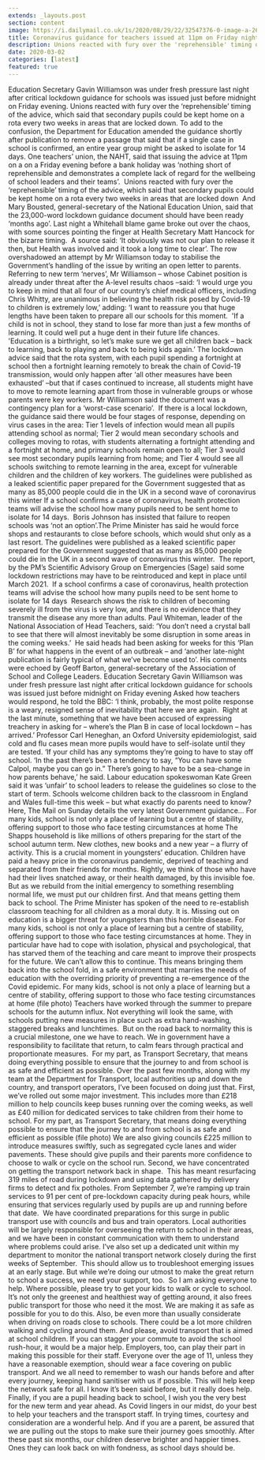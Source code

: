 ```yaml
---
extends: _layouts.post
section: content
image: https://i.dailymail.co.uk/1s/2020/08/29/22/32547376-0-image-a-26_1598735823659.jpg 
title: Coronavirus guidance for teachers issued at 11pm on Friday night - then changed again within minutes 
description: Unions reacted with fury over the 'reprehensible' timing of the advice, which said that secondary pupils could be kept home on a rota every two weeks in areas that are locked down. 
date: 2020-03-02 
categories: [latest] 
featured: true 
--- 
```

Education Secretary Gavin Williamson was under fresh pressure last night after critical lockdown guidance for schools was issued just before midnight on Friday evening.
Unions reacted with fury over the ‘reprehensible’ timing of the advice, which said that secondary pupils could be kept home on a rota every two weeks in areas that are locked down.
To add to the confusion, the Department for Education amended the guidance shortly after publication to remove a passage that said that if a single case in school is confirmed, an entire year group might be asked to isolate for 14 days.
One teachers’ union, the NAHT, said that issuing the advice at 11pm on a on a Friday evening before a bank holiday was ‘nothing short of reprehensible and demonstrates a complete lack of regard for the wellbeing of school leaders and their teams’. 
Unions reacted with fury over the ‘reprehensible’ timing of the advice, which said that secondary pupils could be kept home on a rota every two weeks in areas that are locked down 
And Mary Bousted, general-secretary of the National Education Union, said that the 23,000-word lockdown guidance document should have been ready ‘months ago’.
Last night a Whitehall blame game broke out over the chaos, with some sources pointing the finger at Health Secretary Matt Hancock for the bizarre timing. 
A source said: ‘It obviously was not our plan to release it then, but Health was involved and it took a long time to clear’.
The row overshadowed an attempt by Mr Williamson today to stabilise the Government’s handling of the issue by writing an open letter to parents. 
Referring to new term ‘nerves’, Mr Williamson – whose Cabinet position is already under threat after the A-level results chaos –said: ‘I would urge you to keep in mind that all four of our country’s chief medical officers, including Chris Whitty, are unanimous in believing the health risk posed by Covid-19 to children is extremely low,’ adding: ‘I want to reassure you that huge lengths have been taken to prepare all our schools for this moment. 
'If a child is not in school, they stand to lose far more than just a few months of learning. It could well put a huge dent in their future life chances. 
'Education is a birthright, so let’s make sure we get all children back – back to learning, back to playing and back to being kids again.’
The lockdown advice said that the rota system, with each pupil spending a fortnight at school then a fortnight learning remotely to break the chain of Covid-19 transmission, would only happen after ‘all other measures have been exhausted’ –but that if cases continued to increase, all students might have to move to remote learning apart from those in vulnerable groups or whose parents were key workers.
Mr Williamson said the document was a contingency plan for a ‘worst-case scenario’. 
If there is a local lockdown, the guidance said there would be four stages of response, depending on virus cases in the area: Tier 1 levels of infection would mean all pupils attending school as normal; Tier 2 would mean secondary schools and colleges moving to rotas, with students alternating a fortnight attending and a fortnight at home, and primary schools remain open to all; Tier 3 would see most secondary pupils learning from home; and Tier 4 would see all schools switching to remote learning in the area, except for vulnerable children and the children of key workers.
The guidelines were published as a leaked scientific paper prepared for the Government suggested that as many as 85,000 people could die in the UK in a second wave of coronavirus this winter
If a school confirms a case of coronavirus, health protection teams will advise the school how many pupils need to be sent home to isolate for 14 days. 
Boris Johnson has insisted that failure to reopen schools was ‘not an option’.The Prime Minister has said he would force shops and restaurants to close before schools, which would shut only as a last resort.
The guidelines were published as a leaked scientific paper prepared for the Government suggested that as many as 85,000 people could die in the UK in a second wave of coronavirus this winter. 
The report, by the PM’s Scientific Advisory Group on Emergencies (Sage) said some lockdown restrictions may have to be reintroduced and kept in place until March 2021. 
If a school confirms a case of coronavirus, health protection teams will advise the school how many pupils need to be sent home to isolate for 14 days 
Research shows the risk to children of becoming severely ill from the virus is very low, and there is no evidence that they transmit the disease any more than adults.
Paul Whiteman, leader of the National Association of Head Teachers, said: ‘You don’t need a crystal ball to see that there will almost inevitably be some disruption in some areas in the coming weeks.’ 
He said heads had been asking for weeks for this ‘Plan B’ for what happens in the event of an outbreak – and ‘another late-night publication is fairly typical of what we’ve become used to’.
His comments were echoed by Geoff Barton, general-secretary of the Association of School and College Leaders.
Education Secretary Gavin Williamson was under fresh pressure last night after critical lockdown guidance for schools was issued just before midnight on Friday evening
Asked how teachers would respond, he told the BBC: ‘I think, probably, the most polite response is a weary, resigned sense of inevitability that here we are again. 
Right at the last minute, something that we have been accused of expressing treachery in asking for – where’s the Plan B in case of local lockdown – has arrived.’
Professor Carl Heneghan, an Oxford University epidemiologist, said cold and flu cases mean more pupils would have to self-isolate until they are tested. ‘If your child has any symptoms they’re going to have to stay off school.
‘In the past there’s been a tendency to say, “You can have some Calpol, maybe you can go in.” There’s going to have to be a sea-change in how parents behave,’ he said.
Labour education spokeswoman Kate Green said it was ‘unfair’ to school leaders to release the guidelines so close to the start of term.
Schools welcome children back to the classroom in England and Wales full-time this week – but what exactly do parents need to know?
Here, The Mail on Sunday details the very latest Government guidance...
For many kids, school is not only a place of learning but a centre of stability, offering support to those who face testing circumstances at home
The Shapps household is like millions of others preparing for the start of the school autumn term. New clothes, new books and a new year – a flurry of activity. This is a crucial moment in youngsters’ education.
Children have paid a heavy price in the coronavirus pandemic, deprived of teaching and separated from their friends for months.
Rightly, we think of those who have had their lives snatched away, or their health damaged, by this invisible foe.
But as we rebuild from the initial emergency to something resembling normal life, we must put our children first. And that means getting them back to school.
The Prime Minister has spoken of the need to re-establish classroom teaching for all children as a moral duty. It is.
Missing out on education is a bigger threat for youngsters than this horrible disease.
For many kids, school is not only a place of learning but a centre of stability, offering support to those who face testing circumstances at home.
They in particular have had to cope with isolation, physical and psychological, that has starved them of the teaching and care meant to improve their prospects for the future. We can’t allow this to continue.
This means bringing them back into the school fold, in a safe environment that marries the needs of education with the overriding priority of preventing a re-emergence of the Covid epidemic.
For many kids, school is not only a place of learning but a centre of stability, offering support to those who face testing circumstances at home (file photo)
Teachers have worked through the summer to prepare schools for the autumn influx. Not everything will look the same, with schools putting new measures in place such as extra hand-washing, staggered breaks and lunchtimes. 
But on the road back to normality this is a crucial milestone, one we have to reach.
We in government have a responsibility to facilitate that return, to calm fears through practical and proportionate measures. 
For my part, as Transport Secretary, that means doing everything possible to ensure that the journey to and from school is as safe and efficient as possible.
Over the past few months, along with my team at the Department for Transport, local authorities up and down the country, and transport operators, I’ve been focused on doing just that.
First, we’ve rolled out some major investment. This includes more than £218 million to help councils keep buses running over the coming weeks, as well as £40 million for dedicated services to take children from their home to school.
For my part, as Transport Secretary, that means doing everything possible to ensure that the journey to and from school is as safe and efficient as possible (file photo)
We are also giving councils £225 million to introduce measures swiftly, such as segregated cycle lanes and wider pavements.
These should give pupils and their parents more confidence to choose to walk or cycle on the school run.
Second, we have concentrated on getting the transport network back in shape. 
This has meant resurfacing 319 miles of road during lockdown and using data gathered by delivery firms to detect and fix potholes.
From September 7, we’re ramping up train services to 91 per cent of pre-lockdown capacity during peak hours, while ensuring that services regularly used by pupils are up and running before that date. 
We have coordinated preparations for this surge in public transport use with councils and bus and train operators.
Local authorities will be largely responsible for overseeing the return to school in their areas, and we have been in constant communication with them to understand where problems could arise.
I’ve also set up a dedicated unit within my department to monitor the national transport network closely during the first weeks of September. 
This should allow us to troubleshoot emerging issues at an early stage.
But while we’re doing our utmost to make the great return to school a success, we need your support, too. 
So I am asking everyone to help. Where possible, please try to get your kids to walk or cycle to school.
It’s not only the greenest and healthiest way of getting around, it also frees public transport for those who need it the most. We are making it as safe as possible for you to do this.
Also, be even more than usually considerate when driving on roads close to schools. There could be a lot more children walking and cycling around them. And please, avoid transport that is aimed at school children. If you can stagger your commute to avoid the school rush-hour, it would be a major help.
Employers, too, can play their part in making this possible for their staff. Everyone over the age of 11, unless they have a reasonable exemption, should wear a face covering on public transport.
And we all need to remember to wash our hands before and after every journey, keeping hand sanitiser with us if possible.
This will help keep the network safe for all. I know it’s been said before, but it really does help.
Finally, if you are a pupil heading back to school, I wish you the very best for the new term and year ahead.
As Covid lingers in our midst, do your best to help your teachers and the transport staff. In trying times, courtesy and consideration are a wonderful help.
And if you are a parent, be assured that we are pulling out the stops to make sure their journey goes smoothly.
After these past six months, our children deserve brighter and happier times. Ones they can look back on with fondness, as school days should be.
